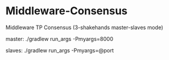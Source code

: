 # Middleware-Consensus
Middleware TP Consensus (3-shakehands master-slaves mode)

master: ./gradlew run_args -Pmyargs=8000

slaves: ./gradlew run_args -Pmyargs=@port
